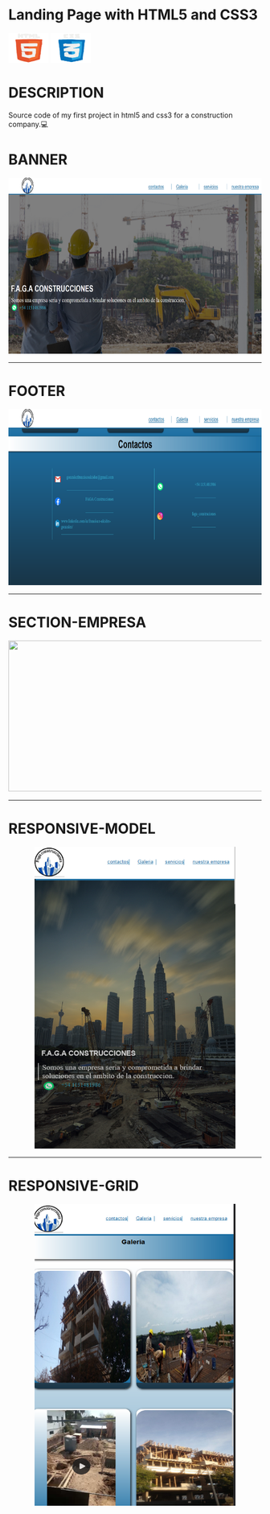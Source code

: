 
# Landing Page with HTML5 and CSS3 
<div aling="left">
<img src="https://raw.githubusercontent.com/Zenfection/Image/master/2021/06/08-15-55-13-06-00-18-00-html5.gif" width="80" height="60" />
<img src="https://raw.githubusercontent.com/Zenfection/Image/master/2021/06/08-15-57-53-68747470733a2f2f6d65646961302e67697068792e636f6d2f6d656469612f667345615a6c644e43384131504a336d77702f736f757263652e676966.gif" width="80" height="60" />
</div>



# DESCRIPTION


Source code of my first project in html5 and css3 for a construction company.💻


# BANNER

<div id="header-div" align="center">
 <img src="https://github.com/EzequielGonzalez1/Landing-Page-with-HTML5-and-CSS3-/blob/main/Captura%20de%20pantalla.png" width="700" height="350" />
</div>

---

# FOOTER

<div id="header-div" align="center">
 <img src="https://github.com/EzequielGonzalez1/Landing-Page-with-HTML5-and-CSS3-/blob/main/banner-contacto.png" width="700" height="350" />
</div>

---

# SECTION-EMPRESA

<div id="header-div" align="center">
 <img src="https://github.com/ezequiel733/F.A.G.A-Construcciones/blob/master/banner-empresa.png" width="700" height="300" />
</div>

---

# RESPONSIVE-MODEL

<div id="header-div" align="center">
 <img src="https://github.com/EzequielGonzalez1/Landing-Page-with-HTML5-and-CSS3-/blob/main/responsive.png" width="400" height="600" />
</div>

---

# RESPONSIVE-GRID

<div id="header-div" align="center">
 <img src="https://github.com/EzequielGonzalez1/Landing-Page-with-HTML5-and-CSS3-/blob/main/Captura%20de%20pantalla%20(21).png" width="400" height="600" />
</div>
